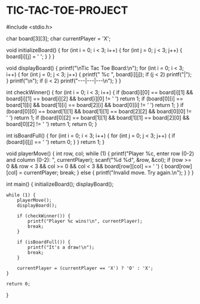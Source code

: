 # TIC-TAC-TOE-PROJECT
#include <stdio.h>

char board[3][3];
char currentPlayer = 'X';

void initializeBoard() {
    for (int i = 0; i < 3; i++) {
        for (int j = 0; j < 3; j++) {
            board[i][j] = ' ';
        }
    }
}

void displayBoard() {
    printf("\nTic Tac Toe Board:\n");
    for (int i = 0; i < 3; i++) {
        for (int j = 0; j < 3; j++) {
            printf(" %c ", board[i][j]);
            if (j < 2) printf("|");
        }
        printf("\n");
        if (i < 2) printf("---|---|---\n");
    }
}

int checkWinner() {
    for (int i = 0; i < 3; i++) {
        if (board[i][0] == board[i][1] && board[i][1] == board[i][2] && board[i][0] != ' ') return 1;
        if (board[0][i] == board[1][i] && board[1][i] == board[2][i] && board[0][i] != ' ') return 1;
    }
    if (board[0][0] == board[1][1] && board[1][1] == board[2][2] && board[0][0] != ' ') return 1;
    if (board[0][2] == board[1][1] && board[1][1] == board[2][0] && board[0][2] != ' ') return 1;
    return 0;
}

int isBoardFull() {
    for (int i = 0; i < 3; i++) {
        for (int j = 0; j < 3; j++) {
            if (board[i][j] == ' ') return 0;
        }
    }
    return 1;
}

void playerMove() {
    int row, col;
    while (1) {
        printf("Player %c, enter row (0-2) and column (0-2): ", currentPlayer);
        scanf("%d %d", &row, &col);
        if (row >= 0 && row < 3 && col >= 0 && col < 3 && board[row][col] == ' ') {
            board[row][col] = currentPlayer;
            break;
        } else {
            printf("Invalid move. Try again.\n");
        }
    }
}

int main() {
    initializeBoard();
    displayBoard();

    while (1) {
        playerMove();
        displayBoard();

        if (checkWinner()) {
            printf("Player %c wins!\n", currentPlayer);
            break;
        }

        if (isBoardFull()) {
            printf("It's a draw!\n");
            break;
        }

        currentPlayer = (currentPlayer == 'X') ? 'O' : 'X';
    }

    return 0;
}

